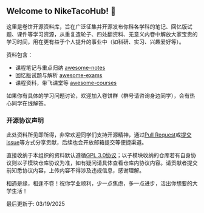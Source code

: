 ## Welcome to NikeTacoHub! 👋

这里是卷饼开源资料库，旨在广泛征集并开源发布你科各学科的笔记、回忆版试题、课件等学习资源，从重复造轮子、四处翻资料、无意义内卷中解放大家宝贵的学习时间，用在更有益于个人提升的事业中（如科研、实习、兴趣爱好等）。

资料包含：
- 课程笔记与重点归纳 [awesome-notes](https://github.com/NikeTacoHub/awesome-notes)
- 回忆版试题与解析 [awesome-exams](https://github.com/NikeTacoHub/awesome-exams)
- 课程资料，带飞课堂等 [awesome-courses](https://github.com/NikeTacoHub/awesome-courses)

如果你有具体的学习问题讨论，欢迎加入卷饼群（群号请咨询身边同学），会有热心同学在线解答。

### 开源协议声明

此处资料所见即所得，非常欢迎同学们支持开源精神，通过[Pull Request](https://docs.github.com/en/pull-requests/collaborating-with-pull-requests/proposing-changes-to-your-work-with-pull-requests/creating-a-pull-request)或[提交issue](https://docs.github.com/en/issues/tracking-your-work-with-issues/about-issues)等方式分享贡献，后续也会开放邮箱提交等便捷渠道。

直接收纳于本组织的资料默认遵循[GPL 3.0协议](https://www.gnu.org/licenses/gpl-3.0.html)；以子模块收纳的仓库若有自身协议则以子模块仓库协议为准，如有疑问请具体查看仓库内协议内容。请贡献者提交前知悉协议内容，上传内容不得涉及违规信息，感谢理解。

相遇是缘，相逢不卷！祝你学业顺利，少一点焦虑，多一点进步，活出你想要的大学生活！

最后更新于: 03/19/2025

